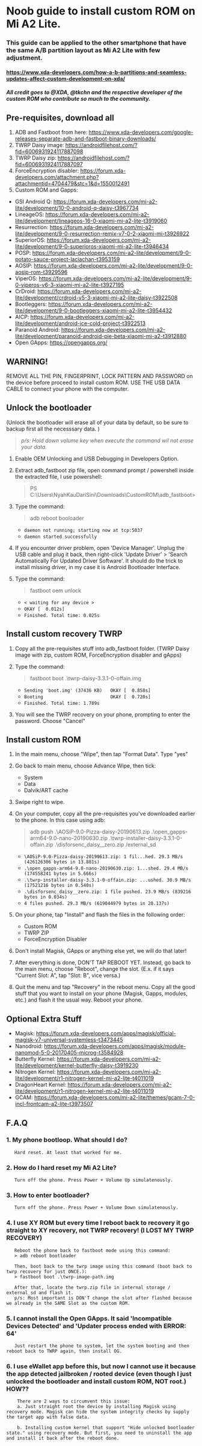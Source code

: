 # Noob guide to install custom ROM on Mi A2 Lite.
### This guide can be applied to the other smartphone that have the same A/B partition layout as Mi A2 Lite with few adjustment.
#### https://www.xda-developers.com/how-a-b-partitions-and-seamless-updates-affect-custom-development-on-xda/
#### *All credit goes to @XDA, @tkchn and the respective developer of the custom ROM who contribute so much to the community.*

## Pre-requisites, download all
1.  ADB and Fastboot from here: https://www.xda-developers.com/google-releases-separate-adb-and-fastboot-binary-downloads/
2.  TWRP Daisy image:           https://androidfilehost.com/?fid=6006931924117887098
3.  TWRP Daisy zip:             https://androidfilehost.com/?fid=6006931924117887097
4.  ForceEncryption disabler:   https://forum.xda-developers.com/attachment.php?attachmentid=4704479&stc=1&d=1550012491
5.  Custom ROM and Gapps:
* GSI Android Q:    https://forum.xda-developers.com/mi-a2-lite/development/10-0-android-q-daisy-t3967734
* LineageOS:        https://forum.xda-developers.com/mi-a2-lite/development/lineageos-16-0-xiaomi-mi-a2-lite-t3919060
* Resurrection:     https://forum.xda-developers.com/mi-a2-lite/development/9-0-resurrection-remix-v7-0-2-xiaomi-mi-t3926922
* SuperiorOS:       https://forum.xda-developers.com/mi-a2-lite/development/9-0-superioros-xiaomi-mi-a2-lite-t3946434
* POSP:             https://forum.xda-developers.com/mi-a2-lite/development/9-0-potato-sauce-project-laciachan-t3953159
* AOSIP:            https://forum.xda-developers.com/mi-a2-lite/development/9-0-aosip-rom-t3929596
* ViperOS:          https://forum.xda-developers.com/mi-a2-lite/development/9-0-viperos-v6-3-xiaomi-mi-a2-lite-t3927195
* CrDroid:          https://forum.xda-developers.com/mi-a2-lite/development/crdroid-v5-3-xiaomi-mi-a2-lite-daisy-t3922508
* Bootleggers:      https://forum.xda-developers.com/mi-a2-lite/development/9-0-bootleggers-xiaomi-mi-a2-lite-t3954432
* AICP:             https://forum.xda-developers.com/mi-a2-lite/development/android-ice-cold-project-t3922513
* Paranoid Android: https://forum.xda-developers.com/mi-a2-lite/development/paranoid-android-pie-beta-xiaomi-mi-a2-t3912880
* Open GApps:   https://opengapps.org/


## WARNING!
REMOVE ALL THE PIN, FINGERPRINT, LOCK PATTERN AND PASSWORD on the device before proceed to install custom ROM.
USE THE USB DATA CABLE to connect your phone with the computer.


## Unlock the bootloader
(Unlock the bootloader will erase all of your data by default, so be sure to backup first all the necesssary data. )
> *p/s: Hold down volume key when execute the command wil not erase your data.*

1.  Enable OEM Unlocking and USB Debugging in Developers Option.

2.  Extract adb_fastboot zip file, open command prompt / powershell inside the extracted file, I use powershell:
    > PS C:\Users\NyahKauDariSini\Downloads\CustomROM\adb_fastboot>

2.  Type the command:
    > adb reboot booloader
    
    * `daemon not running; starting now at tcp:5037`
    * `daemon started successfully`

4.  If you encounter driver problem, open 'Device Manager'. Unplug the USB cable and plug it back, then right-click 'Update Driver' > 'Search Automatically For Updated Driver Software'. It should do the trick to install missing driver, in my case it is Android Bootloader Interface.

5.  Type the command:
    > fastboot oem unlock
    
    * `< waiting for any device >`
    * `OKAY [  0.012s]`
    * `Finished. Total time: 0.025s`


## Install custom recovery TWRP
1.  Copy all the pre-requisites stuff into adb_fastboot folder.
    (TWRP Daisy image with zip, custom ROM, ForceEncryption disabler and gApps)

2.  Type the command:
    > fastboot boot .\twrp-daisy-3.3.1-0-offain.img
    
    * `Sending 'boot.img' (37436 KB)   OKAY [  0.858s]`
    * `Booting                         OKAY [  0.720s]`
    * `Finished. Total time: 1.789s`

3.  You will see the TWRP recovery on your phone, prompting to enter the password. Choose "Cancel"


## Install custom ROM
1.  In the main menu, choose "Wipe", then tap "Format Data". Type "yes"

2.  Go back to main menu, choose Advance Wipe, then tick:
    * System
    * Data
    * Dalvik/ART cache

3.  Swipe right to wipe.

4.  On your computer, copy all the pre-requisites you've downloaded earlier to the phone. In this case using adb:
    > adb push .\AOSiP-9.0-Pizza-daisy-20190613.zip .\open_gapps-arm64-9.0-nano-20190630.zip .\twrp-installer-daisy-3.3.1-0-offain.zip .\disforsenc_daisy__zero.zip /external_sd

    * `\AOSiP-9.0-Pizza-daisy-20190613.zip: 1 fil...hed. 29.3 MB/s (426126306 bytes in 13.881s)`
    * `.\open_gapps-arm64-9.0-nano-20190630.zip: 1...shed. 29.4 MB/s (174558241 bytes in 5.666s)`
    * `.\twrp-installer-daisy-3.3.1-0-offain.zip: ...ushed. 30.9 MB/s (17521216 bytes in 0.540s)`
    * `.\disforsenc_daisy__zero.zip: 1 file pushed. 23.9 MB/s (839216 bytes in 0.034s)`
    * `4 files pushed. 29.3 MB/s (619044979 bytes in 20.137s)`

5.  On your phone, tap "Install" and flash the files in the following order:
    * Custom ROM
    * TWRP ZIP
    * ForceEncryption Disabler

6.  Don't install Magisk, GApps or anything else yet, we will do that later!

7.  After everything is done, DON'T TAP REBOOT YET. Instead, go back to the main menu, choose "Reboot", change the slot.
    (E.x. if it says "Current Slot: A", tap "Slot: B", vice versa.)
    
8.  Quit the menu and tap "Recovery" in the reboot menu. Copy all the good stuff that you want to install on your phone 
    (Magisk, Gapps, modules, etc.) and flash it the usual way. Reboot your phone.


## Optional Extra Stuff
* Magisk:               https://forum.xda-developers.com/apps/magisk/official-magisk-v7-universal-systemless-t3473445
* Nanodroid:            https://forum.xda-developers.com/apps/magisk/module-nanomod-5-0-20170405-microg-t3584928
* Butterfly Kernel:     https://forum.xda-developers.com/mi-a2-lite/development/kernel-butterfly-daisy-t3919230
* Nitrogen Kernel:      https://forum.xda-developers.com/mi-a2-lite/development/r1-nitrogen-kernel-mi-a2-lite-t4011019
* DragonHeart Kernel:   https://forum.xda-developers.com/mi-a2-lite/development/r1-nitrogen-kernel-mi-a2-lite-t4011019
* GCAM:                 https://forum.xda-developers.com/mi-a2-lite/themes/gcam-7-0-incl-frontcam-a2-lite-t3973507


##     F.A.Q
###    1. My phone bootloop. What should I do?
       Hard reset. At least that worked for me.
        
###    2. How do I hard reset my Mi A2 Lite?
       Turn off the phone. Press Power + Volume Up simulatenously.
        
###    3. How to enter bootloader?
       Turn off the phone. Press Power + Volume Down simulatenously.
       
###    4. I use XY ROM but every time I reboot back to recovery it go straight to XY recovery, not TWRP recovery! (I LOST MY TWRP RECOVERY)
       Reboot the phone back to fastboot mode using this command:
       > adb reboot bootloader
       
       Then, boot back to the twrp image using this command (boot back to twrp recovery for just ONCE.):
       > fastboot boot .\twrp-image-path.img
       
       After that, locate the twrp.zip file in internal storage / external_sd and flash it.       
       p/s: Most important is DON'T change the slot after flashed because we already in the SAME Slot as the custom ROM.
       
###    5. I cannot install the Open GApps. It said 'Incompatible Devices Detected' and 'Updater process ended with ERROR: 64'
       Just restart the phone to system, let the system booting and then reboot back to TWRP again, then install OG.

###    6. I use eWallet app before this, but now I cannot use it because the app detected jailbroken / rooted device (even though I just unlocked the bootloader and install custom ROM, NOT root.) HOW??
        There are 2 ways to circumvent this issue:
        a. Just straight root the device by installing Magisk using recovery mode. Magisk can hide the system integrity checks by supply the target app with false data.

        b. Installing custom kernel that support "Hide unlocked bootloader state." using recovery mode. But first, you need to uninstall the app and install it back after the reboot done.